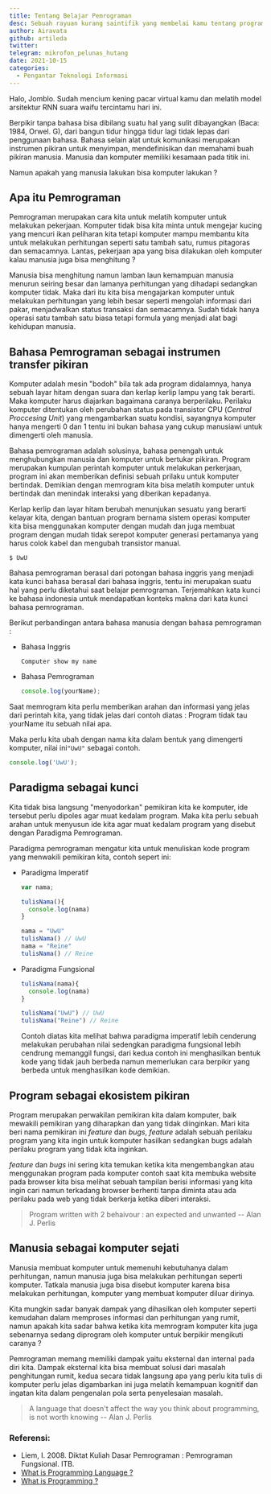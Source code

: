 ```yaml
---
title: Tentang Belajar Pemrograman
desc: Sebuah rayuan kurang saintifik yang membelai kamu tentang programming
author: Airavata
github: artileda
twitter:
telegram: mikrofon_pelunas_hutang
date: 2021-10-15
categories:
  - Pengantar Teknologi Informasi
---
```


Halo, Jomblo. Sudah mencium kening pacar virtual kamu dan melatih model arsitektur RNN suara waifu tercintamu hari ini.

Berpikir tanpa bahasa bisa dibilang suatu hal yang sulit dibayangkan (Baca: 1984, Orwel. G), dari bangun tidur hingga tidur lagi tidak lepas dari penggunaan bahasa. Bahasa selain alat untuk komunikasi merupakan instrumen pikiran untuk menyimpan, mendefinisikan dan memahami buah pikiran manusia. Manusia dan komputer memiliki kesamaan pada titik ini.

Namun apakah yang manusia lakukan bisa komputer lakukan ?

## Apa itu Pemrograman

Pemrograman merupakan cara kita untuk melatih komputer untuk melakukan pekerjaan. Komputer tidak bisa kita minta untuk mengejar kucing yang mencuri ikan peliharan kita tetapi komputer mampu membantu kita untuk melakukan perhitungan seperti satu tambah satu, rumus pitagoras dan semacamnya. Lantas, pekerjaan apa yang bisa dilakukan oleh komputer kalau manusia juga bisa menghitung ?

Manusia bisa menghitung namun lamban laun kemampuan manusia menurun seiring besar dan lamanya perhitungan yang dihadapi sedangkan komputer tidak. Maka dari itu kita bisa mengajarkan komputer untuk melakukan perhitungan yang lebih besar seperti mengolah informasi dari pakar, menjadwalkan status transaksi dan semacamnya. Sudah tidak hanya operasi satu tambah satu biasa tetapi formula yang menjadi alat bagi kehidupan manusia.

## Bahasa Pemrograman sebagai instrumen transfer pikiran

Komputer adalah mesin "bodoh" bila tak ada program didalamnya, hanya sebuah layar hitam dengan suara dan kerlap kerlip lampu yang tak berarti. Maka komputer harus diajarkan bagaimana caranya berperilaku. Perilaku komputer ditentukan oleh perubahan status pada transistor CPU (_Central Proccesing Unit_) yang mengambarkan suatu kondisi, sayangnya komputer hanya mengerti 0 dan 1 tentu ini bukan bahasa yang cukup manusiawi untuk dimengerti oleh manusia.

Bahasa pemrograman adalah solusinya, bahasa penengah untuk menghubungkan manusia dan komputer untuk bertukar pikiran. Program merupakan kumpulan perintah komputer untuk melakukan perkerjaan, program ini akan memberikan definisi sebuah prilaku untuk komputer bertindak. Demikian dengan memrogram kita bisa melatih komputer untuk bertindak dan menindak interaksi yang diberikan kepadanya.

Kerlap kerlip dan layar hitam berubah menunjukan sesuatu yang berarti kelayar kita, dengan bantuan program bernama sistem operasi komputer kita bisa menggunakan komputer dengan mudah dan juga membuat program dengan mudah tidak serepot komputer generasi pertamanya yang harus colok kabel dan mengubah transistor manual.

```shell
$ UwU
```

Bahasa pemrograman berasal dari potongan bahasa inggris yang menjadi kata kunci bahasa berasal dari bahasa inggris, tentu ini merupakan suatu hal yang perlu diketahui saat belajar pemrograman. Terjemahkan kata kunci ke bahasa indonesia untuk mendapatkan konteks makna dari kata kunci bahasa pemrograman.

Berikut perbandingan antara bahasa manusia dengan bahasa pemrograman :

- Bahasa Inggris
  ```shell
  Computer show my name
  ```
- Bahasa Pemrograman
  ```javascript
  console.log(yourName);
  ```

Saat memrogram kita perlu memberikan arahan dan informasi yang jelas dari perintah kita, yang tidak jelas dari contoh diatas : Program tidak tau yourName itu sebuah nilai apa.

Maka perlu kita ubah dengan nama kita dalam bentuk yang dimengerti komputer, nilai ini`"UwU"` sebagai contoh.

```javascript
console.log('UwU');
```

## Paradigma sebagai kunci

Kita tidak bisa langsung "menyodorkan" pemikiran kita ke komputer, ide tersebut perlu dipoles agar muat kedalam program. Maka kita perlu sebuah arahan untuk menyusun ide kita agar muat kedalam program yang disebut dengan Paradigma Pemrograman.

Paradigma pemrograman mengatur kita untuk menuliskan kode program yang menwakili pemikiran kita, contoh sepert ini:

- Paradigma Imperatif

  ```javascript
  var nama;

  tulisNama(){
    console.log(nama)
  }

  nama = "UwU"
  tulisNama() // UwU
  nama = "Reine"
  tulisNama() // Reine
  ```

- Paradigma Fungsional

  ```javascript
  tulisNama(nama){
    console.log(nama)
  }

  tulisNama("UwU") // UwU
  tulisNama("Reine") // Reine
  ```

  Contoh diatas kita melihat bahwa paradigma imperatif lebih cenderung melakukan perubahan nilai sedengkan paradigma fungsional lebih cendrung memanggil fungsi, dari kedua contoh ini menghasilkan bentuk kode yang tidak jauh berbeda namun memerlukan cara berpikir yang berbeda untuk menghasilkan kode demikian.

## Program sebagai ekosistem pikiran

Program merupakan perwakilan pemikiran kita dalam komputer, baik mewakili pemikiran yang diharapkan dan yang tidak diinginkan. Mari kita beri nama pemikiran ini _feature_ dan _bugs_, _feature_ adalah sebuah perilaku program yang kita ingin untuk komputer hasilkan sedangkan bugs adalah perilaku program yang tidak kita inginkan.

_feature_ dan _bugs_ ini sering kita temukan ketika kita mengembangkan atau menggunakan program pada komputer contoh saat kita membuka website pada browser kita bisa melihat sebuah tampilan berisi informasi yang kita ingin cari namun terkadang browser berhenti tanpa diminta atau ada perilaku pada web yang tidak berkerja ketika diberi interaksi.

> Program written with 2 behaivour : an expected and unwanted -- Alan J. Perlis

## Manusia sebagai komputer sejati

Manusia membuat komputer untuk memenuhi kebutuhanya dalam perhitungan, namun manusia juga bisa melakukan perhitungan seperti komputer. Tatkala manusia juga bisa disebut komputer karena bisa melakukan perhitungan, komputer yang membuat komputer diluar dirinya.

Kita mungkin sadar banyak dampak yang dihasilkan oleh komputer seperti kemudahan dalam memproses informasi dan perhitungan yang rumit, namun apakah kita sadar bahwa ketika kita memrogram komputer kita juga sebenarnya sedang diprogram oleh komputer untuk berpikir mengikuti caranya ?

Pemrograman memang memiliki dampak yaitu eksternal dan internal pada diri kita. Dampak eksternal kita bisa membuat solusi dari masalah penghitungan rumit, kedua secara tidak langsung apa yang perlu kita tulis di komputer perlu jelas digambarkan ini juga melatih kemampuan kognitif dan ingatan kita dalam pengenalan pola serta penyelesaian masalah.

> A language that doesn't affect the way you think about programming, is not worth knowing -- Alan J. Perlis

### Referensi:

- Liem, I. 2008. Diktat Kuliah Dasar Pemrograman : Pemrograman Fungsional. ITB.
- [What is Programming Language ?](https://hackr.io/blog/what-is-programming-language)
- [What is Programming ?](https://hackr.io/blog/what-is-programming)
